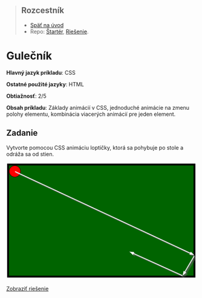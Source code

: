 <div class="hidden">

> ## Rozcestník
> - [Späť na úvod](../../README.md)
> - Repo: [Štartér](/../../tree/main/css/css-lopticka), [Riešenie](/../../tree/solution/css/css-lopticka).
</div>

# Gulečník
<div class="info"> 

**Hlavný jazyk príkladu**: CSS

**Ostatné použité jazyky**: HTML

**Obtiažnosť**: 2/5

**Obsah príkladu**: Základy animácií v CSS, jednoduché animácie na zmenu polohy elementu, kombinácia viacerých animácií pre jeden element.
</div>

## Zadanie

Vytvorte pomocou CSS animáciu loptičky, ktorá sa pohybuje po stole a odráža sa od stien.

![Zadanie príkladu Gulečník](images_pool/zadanie.png)

<div class="hidden">

[Zobraziť riešenie](riesenie.md)
</div>